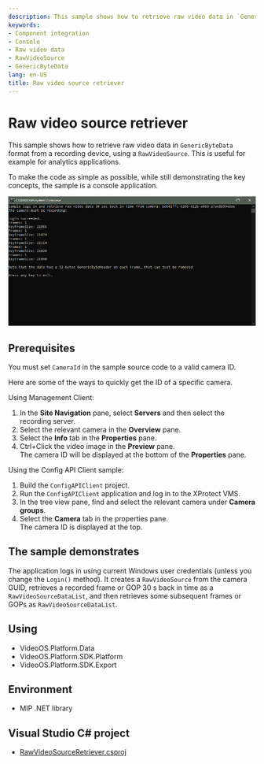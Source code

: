 ```yaml
---
description: This sample shows how to retrieve raw video data in `GenericByteData` format from a recording device.
keywords:
- Component integration
- Console
- Raw video data
- RawVideoSource
- GenericByteData
lang: en-US
title: Raw video source retriever
---
```


# Raw video source retriever

This sample shows how to retrieve raw video data in `GenericByteData` format from
a recording device, using a `RawVideoSource`. This is useful for example for
analytics applications.

To make the code as simple as possible, while still demonstrating the key concepts,
the sample is a console application.

![RawVideoSourceRetriever](RawVideoSourceRetriever.png)

## Prerequisites

You must set `CameraId` in the sample source code to a valid camera ID.

Here are some of the ways to quickly get the ID of a specific camera.

Using Management Client:

1. In the **Site Navigation** pane, select **Servers** and then select the recording server.
2. Select the relevant camera in the **Overview** pane.
3. Select the **Info** tab in the **Properties** pane.
4. Ctrl+Click the video image in the **Preview** pane.  
   The camera ID will be displayed at the bottom of the **Properties** pane.

Using the Config API Client sample:

1. Build the `ConfigAPIClient` project.
2. Run the `ConfigAPIClient` application and log in to the XProtect VMS.
3. In the tree view pane, find and select the relevant camera under **Camera groups**.
4. Select the **Camera** tab in the properties pane.  
   The camera ID is displayed at the top.

## The sample demonstrates

The application logs in using current Windows user credentials (unless you change
the `Login()` method). It creates a `RawVideoSource` from the camera GUID,
retrieves a recorded frame or GOP 30 s back in time as a `RawVideoSourceDataList`,
and then retrieves some subsequent frames or GOPs as `RawVideoSourceDataList`.

## Using

- VideoOS.Platform.Data
- VideoOS.Platform.SDK.Platform
- VideoOS.Platform.SDK.Export

## Environment

- MIP .NET library

## Visual Studio C\# project

- [RawVideoSourceRetriever.csproj](javascript:openLink('..\\\\ComponentSamples\\\\RawVideoSourceRetriever\\\\RawVideoSourceRetriever.csproj');)